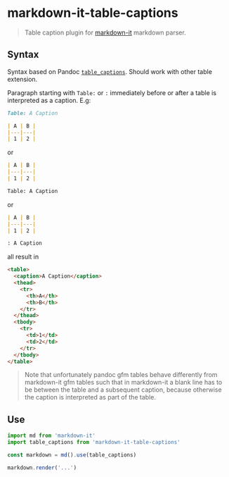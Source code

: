 # markdown-it-table-captions

> Table caption plugin for [markdown-it](https://github.com/markdown-it/markdown-it) markdown parser.

## Syntax

Syntax based on Pandoc [`table_captions`](https://pandoc.org/MANUAL.html#extension-table_captions). Should work with other table extension.

Paragraph starting with `Table:` or `:` immediately before or after a table is interpreted as a caption. E.g:

````markdown
Table: A Caption

| A | B |
|---|---|
| 1 | 2 |
````

or 

````markdown
| A | B |
|---|---|
| 1 | 2 |

Table: A Caption
````

or

````markdown
| A | B |
|---|---|
| 1 | 2 |

: A Caption
````

all result in

````html
<table>
  <caption>A Caption</caption>
  <thead>
    <tr>
      <th>A</th>
      <th>B</th>
    </tr>
  </thead>
  <tbody>
    <tr>
      <td>1</td>
      <td>2</td>
    </tr>
  </tbody>
</table>
````

> Note that unfortunately pandoc gfm tables behave differently from markdown-it gfm tables such that in markdown-it a blank line has to be between the table and a subsequent caption, because otherwise the caption is interpreted as part of the table.

## Use

````js
import md from 'markdown-it'
import table_captions from 'markdown-it-table-captions'

const markdown = md().use(table_captions)

markdown.render('...')
````
